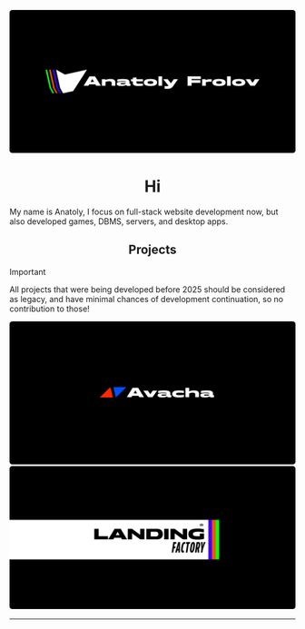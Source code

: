 ![](/Banners/Anafro-Readme-2026-Banner.png)

<h1 align="center">Hi</h1>

My name is Anatoly, I focus on full-stack website development now, 
but also developed games, DBMS, servers, and desktop apps.


<h2 align="center">Projects</h2>

> [!IMPORTANT]
> All projects that were being developed before 2025 
> should be considered as legacy, and have minimal chances
> of development continuation, so no contribution to those!

![](/Banners/Avacha-Hero.png)
![](/Banners/Landing-Factory-Hero.png)

---